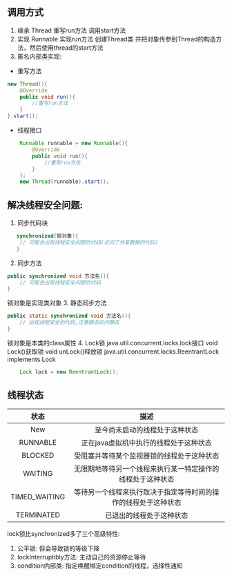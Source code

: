 <!--
 * @Author: 冰彦糖
 * @Date: 2020-03-26 00:29:35
 * @LastEditTime: 2020-03-26 11:07:35
 * @LastEditors: Please set LastEditors
 * @Description: In User Settings Edit
 * @FilePath: \undefinedd:\Github\Xmind-and-md\md\java\多线程.md
 -->
## 调用方式
1. 继承 Thread 重写run方法 调用start方法
2. 实现 Runnable 实现run方法 创建Thread类 并把对象传参到Thread的构造方法，然后使用thread的start方法
3. 匿名内部类实现:
- 重写方法
```java
new Thread(){
    @Override
    public void run(){
        //重写run方法
    }
}.start();
```
- 线程接口
```java
    Runnable runnable = new Runnable(){
        @Override
        public void run(){
            //重写run方法
        }
    };
    new Thread(runnable).start();
```

## 解决线程安全问题:
1. 同步代码块
```java
   synchronized(锁对象){
    // 可能会出现线程安全问题的代码(访问了共享数据的代码)
   }
```
2. 同步方法
```java
public synchronized void 方法名(){
    // 可能会出现线程安全问题的代码
}
```
锁对象是实现类对象
3. 静态同步方法
```java
public static synchronized void 方法名(){
    // 出现线程安全的代码,注意静态访问静态
}
```
锁对象是本类的class属性
4. Lock锁
java.util.concurrent.locks.lock接口
void Lock()获取锁
void unLock()释放锁
java.util.concurrent.locks.ReentrantLock implements Lock
```java
    Lock lock = new ReentrantLock();
```
## 线程状态
状态|描述
:-:|:-:
New|至今尚未启动的线程处于这种状态
RUNNABLE|正在java虚拟机中执行的线程处于这种状态
BLOCKED|受阻塞并等待某个监视器锁的线程处于这种状态
WAITING|无限期地等待另一个线程来执行某一特定操作的线程处于这种状态
TIMED_WAITING|等待另一个线程来执行取决于指定等待时间的操作的线程处于这种状态
TERMINATED|已退出的线程处于这种状态

lock锁比synchronized多了三个高级特性:
1. 公平锁: 但会导致锁的等级下降
2. lockInterruptibly方法: 主动自己的资源停止等待
3. condition内部类: 指定唤醒绑定condition的线程，选择性通知